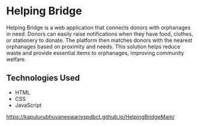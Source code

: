 # Helping Bridge

Helping Bridge is a web application that connects donors with orphanages in need. Donors can easily raise notifications when they have food, clothes, or stationery to donate. The platform then matches donors with the nearest orphanages based on proximity and needs. This solution helps reduce waste and provide essential items to orphanages, improving community welfare.

## Technologies Used
- HTML
- CSS
- JavaScript

https://kapulurubhuvaneswarivspdbct.github.io/HelpingBridgeMain/
